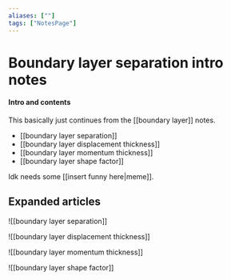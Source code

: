 ```yaml
---
aliases: [""]
tags: ["NotesPage"]
---
```


# Boundary layer separation intro notes

#### Intro and contents
This basically just continues from the [[boundary layer]] notes.
- [[boundary layer separation]]
- [[boundary layer displacement thickness]]
- [[boundary layer momentum thickness]]
- [[boundary layer shape factor]]

Idk needs some [[insert funny here|meme]].

## Expanded articles
![[boundary layer separation]]

![[boundary layer displacement thickness]]

![[boundary layer momentum thickness]]

![[boundary layer shape factor]]